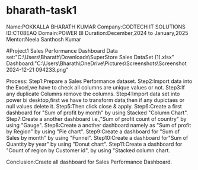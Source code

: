 # bharath-task1 
Name:POKKALLA BHARATH KUMAR
Company:CODTECH IT SOLUTIONS
ID:CT08EAQ
Domain:POWER BI
Duration:December,2024 to January,2025
Mentor:Neela Santhosh Kumar


#Project1 
Sales Performance Dashboard
Data set:"C:\Users\Bharath\Downloads\SuperStore Sales DataSet (1).xlsx"
Dashboard:"C:\Users\Bharath\OneDrive\Pictures\Screenshots\Screenshot 2024-12-21 094233.png"

Process:
Step1:Prepare a Sales Performance dataset.
Step2:Import data into the Excel,we have to check all columns are unique values or not.
Step3:If any duplicate Columns remove the columns.
Step4:Import data set into power bi desktop,first we have to transform  data,then if any dupictaes or null values delete it.
Step5:Then click close & apply.
Step6:Create a first dashboard for "Sum of profit by month" by using Stacked "Column Chart".
Step7:Create a another dashboard i.e.,"Sum of profit count of country" by using "Gauge".
Step8:Create a another dashboard namely as "Sum of profit by Region" by using "Pie chart".
Step9:Create a dashboard for "Sum of Sales by month" by using "Funnel".
Step10:Create a dashboard for"Sum of Quantity by year" by using "Donut chart".
Step11:Create a dashboard for "Count of region by Customer id", by using "Stacked column chart.

Conclusion:Craete all dashboard for Sales Performance Dashboard.

